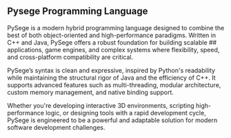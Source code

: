 ## Pysege Programming Language
PySege is a modern hybrid programming language designed to combine the best of both object-oriented and high-performance paradigms. Written in C++ and Java, PySege offers a robust foundation for building scalable ## applications, game engines, and complex systems where flexibility, speed, and cross-platform compatibility are critical.

PySege’s syntax is clean and expressive, inspired by Python's readability while maintaining the structural rigor of Java and the efficiency of C++. It supports advanced features such as multi-threading, modular  architecture, custom memory management, and native binding support.

Whether you're developing interactive 3D environments, scripting high-performance logic, or designing tools with a rapid development cycle, PySege is engineered to be a powerful and adaptable solution for modern software development challenges.
